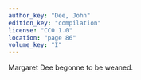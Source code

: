 ```yaml
---
author_key: "Dee, John"
edition_key: "compilation"
license: "CC0 1.0"
location: "page 86"
volume_key: "I"
---
```

Margaret Dee begonne to be weaned.
